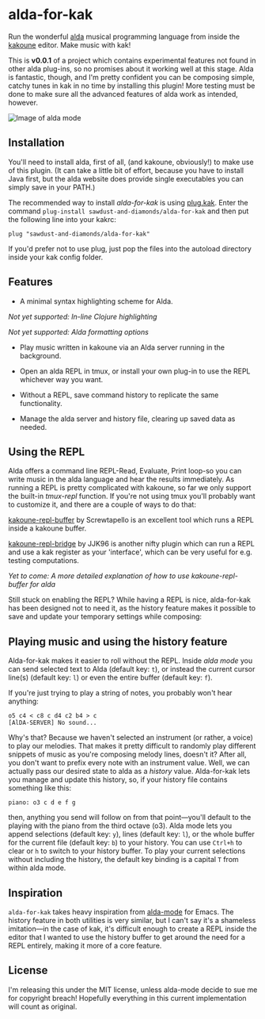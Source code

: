 # alda-for-kak

Run the wonderful [alda](https://github.com/alda-lang/alda) musical programming language from inside the [kakoune](https://github.com/mawww/kakoune) editor. Make music with kak!

This is **v0.0.1** of a project which contains experimental features not found in other alda plug-ins, so no promises about it working well at this stage. Alda is fantastic, though, and I'm pretty confident you can be composing simple, catchy tunes in kak in no time by installing this plugin! More testing must be done to make sure all the advanced features of alda work as intended, however.

![Image of alda mode](https://i.ibb.co/71N5yQw/alda.png)

## Installation

You'll need to install alda, first of all, (and kakoune, obviously!) to make use of this plugin. (It can take a little bit of effort, because you have to install Java first, but the alda website does provide single executables you can simply save in your PATH.)

The recommended way to install *alda-for-kak* is using [plug.kak](https://github.com/andreyorst/plug.kak). Enter the command `plug-install sawdust-and-diamonds/alda-for-kak` and then put the following line into your kakrc:

```
plug "sawdust-and-diamonds/alda-for-kak"

```

If you'd prefer not to use plug, just pop the files into the autoload directory inside your kak config folder.

## Features

* A minimal syntax highlighting scheme for Alda.

*Not yet supported: In-line Clojure highlighting*

*Not yet supported: Alda formatting options*

* Play music written in kakoune via an Alda server running in the background.

* Open an alda REPL in tmux, or install your own plug-in to use the REPL whichever way you want.

* Without a REPL, save command history to replicate the same functionality.

* Manage the alda server and history file, clearing up saved data as needed. 

## Using the REPL

Alda offers a command line REPL-Read, Evaluate, Print loop-so you can write music in the alda language and hear the results immediately. As running a REPL is pretty complicated with kakoune, so far we only support the built-in *tmux-repl* function. If you're not using tmux you'll probably want to customize it, and there are a couple of ways to do that:

[kakoune-repl-buffer](https://gitlab.com/Screwtapello/kakoune-repl-buffer) by Screwtapello is an excellent tool which runs a REPL inside a kakoune buffer.

[kakoune-repl-bridge](https://github.com/jjk96/kakoune-repl-bridge) by JJK96 is another nifty plugin which can run a REPL and use a kak register as your 'interface', which can be very useful for e.g. testing computations.

*Yet to come: A more detailed explanation of how to use kakoune-repl-buffer for alda*

Still stuck on enabling the REPL? While having a REPL is nice, alda-for-kak has been designed not to need it, as the history feature makes it possible to save and update your temporary settings while composing:

## Playing music and using the history feature

Alda-for-kak makes it easier to roll without the REPL. Inside *alda mode* you can send selected text to Alda (default key: `t`), or instead the current cursor line(s) (default key: `l`) or even the entire buffer (default key: `f`).

If you're just trying to play a string of notes, you probably won't hear anything:

```
o5 c4 < c8 c d4 c2 b4 > c
[AlDA-SERVER] No sound...
```

Why's that? Because we haven't selected an instrument (or rather, a voice) to play our melodies. That makes it pretty difficult to randomly play different snippets of music as you're composing melody lines, doesn't it? After all, you don't want to prefix every note with an instrument value. Well, we can actually pass our desired state to alda as a *history* value. Alda-for-kak lets you manage and update this history, so, if your history file contains something like this:

```
piano: o3 c d e f g
```

then, anything you send will follow on from that point—you'll default to the playing with the piano from the third octave (o3). Alda mode lets you append selections (default key: `y`), lines (default key: `l`), or the whole buffer for the current file (default key: `b`) to your history. You can use `Ctrl+h` to clear or `h` to switch to your history buffer. To play your current selections without including the history, the default key binding is a capital `T` from within alda mode.

## Inspiration

`alda-for-kak` takes heavy inspiration from [alda-mode](https://gitlab.com/jgkamat/alda-mode) for Emacs. The history feature in both utilities is very similar, but I can't say it's a shameless imitation—in the case of kak, it's difficult enough to create a REPL inside the editor that I wanted to use the history buffer to get around the need for a REPL entirely, making it more of a core feature.

## License

I'm releasing this under the MIT license, unless alda-mode decide to sue me for copyright breach! Hopefully everything in this current implementation will count as original.
